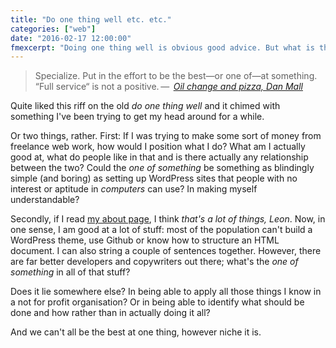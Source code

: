 ```yaml
---
title: "Do one thing well etc. etc."
categories: ["web"]
date: "2016-02-17 12:00:00"
fmexcerpt: "Doing one thing well is obvious good advice. But what is that thing and how do you communicate it?"
---
```



> Specialize. Put in the effort to be the best—or one of—at something. &#8220;Full service&#8220; is not a positive.&thinsp;&#8212;&thinsp; <cite>[Oil change and pizza, Dan Mall](https://danielmall.com/articles/oil-change-pizza/)</cite>

Quite liked this riff on the old _do one thing well_ and it chimed with something I've been trying to get my head around for a while.

Or two things, rather. First: If I was trying to make some sort of money from freelance web work, how would I position what I do? What am I actually good at, what do people like in that and is there actually any relationship between the two? Could the _one of something_ be something as blindingly simple (and boring) as setting up WordPress sites that people with no interest or aptitude in _computers_ can use? In making myself understandable?

Secondly, if I read [my about page](/about), I think <i>that's a lot of things, Leon</i>. Now, in one sense, I am good at a lot of stuff: most of the population can't build a WordPress theme, use Github or know how to structure an HTML document. I can also string a couple of sentences together. However, there are far better developers and copywriters out there; what's the _one of something_ in all of that stuff?

Does it lie somewhere else? In being able to apply all those things I know in a not for profit organisation? Or in being able to identify what should be done and how rather than in actually doing it all?

And we can't all be the best at one thing, however niche it is.
